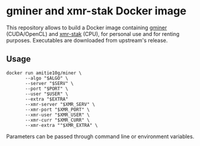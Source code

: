 # gminer and xmr-stak Docker image

This repository allows to build a Docker image containing [gminer](https://github.com/develsoftware/GMinerRelease/releases) (CUDA/OpenCL) and [xmr-stak](https://github.com/fireice-uk/xmr-stak) (CPU), for personal use and for renting purposes. Executables are downloaded from upstream's release.

## Usage
```
docker run amitie10g/miner \
       --algo "$ALGO" \
       --server "$SERV" \
       --port "$PORT" \
       --user "$USER" \
       --extra "$EXTRA"
       --xmr-server "$XMR_SERV" \
       --xmr-port "$XMR_PORT" \
       --xmr-user "$XMR_USER" \
       --xmr-curr "$XMR_CURR" \
       --xmr-extra ""$XMR_EXTRA" \
```
Parameters can be passed through command line or environment variables.
